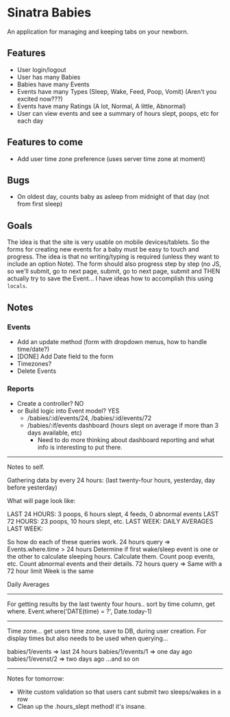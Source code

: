 # Sinatra Babies

An application for managing and keeping tabs on your newborn.

Features
---

- User login/logout
- User has many Babies
- Babies have many Events
- Events have many Types (Sleep, Wake, Feed, Poop, Vomit) (Aren't you excited now???)
- Events have many Ratings (A lot, Normal, A little, Abnormal)
- User can view events and see a summary of hours slept, poops, etc for each day


Features to come
---
- Add user time zone preference (uses server time zone at moment)


Bugs
---
- On oldest day, counts baby as asleep from midnight of that day (not from first sleep)


Goals
---

The idea is that the site is very usable on mobile devices/tablets. So the forms for creating new events for a baby must be easy to touch and progress. The idea is that no writing/typing is required (unless they want to include an option Note). The form should also progress step by step (no JS, so we'll submit, go to next page, submit, go to next page, submit and THEN actually try to save the Event... I have ideas how to accomplish this using `locals`.


Notes 
---

### Events

- Add an update method (form with dropdown menus, how to handle time/date?)
- [DONE] Add Date field to the form
- Timezones? 
- Delete Events

### Reports

- Create a controller? NO
- or Build logic into Event model? YES
  - /babies/:id/events/24, /babies/:id/events/72
  - /babies/:if/events dashboard (hours slept on average if more than 3 days available, etc)
    - Need to do more thinking about dashboard reporting and what info is interesting to put there.

---
Notes to self.

Gathering data by every 24 hours: (last twenty-four hours, yesterday, day before yesterday)

What will page look like: 

LAST 24 HOURS: 3 poops, 6 hours slept, 4 feeds, 0 abnormal events
LAST 72 HOURS: 23 poops, 10 hours slept, etc.
LAST WEEK:
DAILY AVERAGES LAST WEEK:

So how do each of these queries work.
24 hours query => 
  Events.where.time > 24 hours
  Determine if first wake/sleep event is one or the other to calculate sleeping hours. Calculate them.
  Count poop events, etc.
  Count abnormal events and their details.
72 hours query =>
  Same with a 72 hour limit
Week is the same

Daily Averages


---
For getting results by the last twenty four hours.. sort by time column, get where.
Event.where('DATE(time) = ?', Date.today-1)

---
Time zone... get users time zone, save to DB, during user creation.
For display times but also needs to be used when querying...

babies/1/events => last 24 hours
babies/1/events/1 => one day ago
babies/1/evenst/2 => two days ago
...and so on

---
Notes for tomorrow:
- Write custom validation so that users cant submit two sleeps/wakes in a row
- Clean up the .hours_slept method! it's insane.
